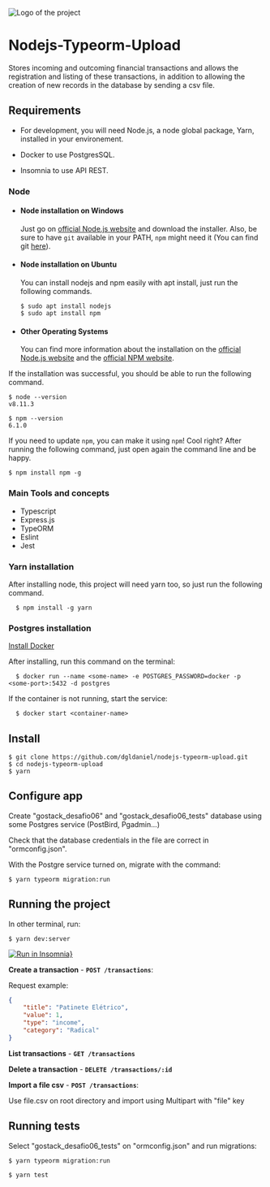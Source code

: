 ![Logo of the project](https://camo.githubusercontent.com/a869a2aaab296ef925343d7e76518cd213eb0a30/68747470733a2f2f73746f726167652e676f6f676c65617069732e636f6d2f676f6c64656e2d77696e642f626f6f7463616d702d676f737461636b2f6865616465722d6465736166696f732d6e65772e706e67)

# Nodejs-Typeorm-Upload

Stores incoming and outcoming financial transactions and allows the registration and listing of these transactions, in addition to allowing the creation of new records in the database by sending a csv file.

## Requirements

- For development, you will need Node.js, a node global package, Yarn, installed in your environement.

- Docker to use PostgresSQL.

- Insomnia to use API REST.

### Node

- #### Node installation on Windows

  Just go on [official Node.js website](https://nodejs.org/) and download the installer.
  Also, be sure to have `git` available in your PATH, `npm` might need it (You can find git [here](https://git-scm.com/)).

- #### Node installation on Ubuntu

  You can install nodejs and npm easily with apt install, just run the following commands.

      $ sudo apt install nodejs
      $ sudo apt install npm

- #### Other Operating Systems
  You can find more information about the installation on the [official Node.js website](https://nodejs.org/) and the [official NPM website](https://npmjs.org/).

If the installation was successful, you should be able to run the following command.

    $ node --version
    v8.11.3

    $ npm --version
    6.1.0

If you need to update `npm`, you can make it using `npm`! Cool right? After running the following command, just open again the command line and be happy.

    $ npm install npm -g

### Main Tools and concepts

- Typescript
- Express.js
- TypeORM
- Eslint
- Jest

### Yarn installation

After installing node, this project will need yarn too, so just run the following command.

      $ npm install -g yarn

### Postgres installation

[Install Docker](https://docs.docker.com/)

After installing, run this command on the terminal:

      $ docker run --name <some-name> -e POSTGRES_PASSWORD=docker -p <some-port>:5432 -d postgres

If the container is not running, start the service:

      $ docker start <container-name>

## Install

    $ git clone https://github.com/dgldaniel/nodejs-typeorm-upload.git
    $ cd nodejs-typeorm-upload
    $ yarn

## Configure app

Create "gostack_desafio06" and "gostack_desafio06_tests" database using some Postgres service (PostBird, Pgadmin...)

Check that the database credentials in the file are correct in "ormconfig.json".

With the Postgre service turned on, migrate with the command:

    $ yarn typeorm migration:run

## Running the project

In other terminal, run:

    $ yarn dev:server

[![Run in Insomnia}](https://insomnia.rest/images/run.svg)](https://insomnia.rest/run/?label=Typeorm-Upload&uri=https%3A%2F%2Fraw.githubusercontent.com%2Fdgldaniel%2Ftypeorm-upload%2Fmaster%2Ftypeorm-upload-insomnia.json)

**Create a transaction** - **`POST /transactions`**:

Request example:

```json
{
	"title": "Patinete Elétrico",
	"value": 1,
	"type": "income",
	"category": "Radical"
}
```

**List transactions** - **`GET /transactions`**

**Delete a transaction** - **`DELETE /transactions/:id`**

**Import a file csv** - **`POST /transactions`**:

Use file.csv on root directory and import using Multipart with "file" key

## Running tests

Select "gostack_desafio06_tests" on "ormconfig.json" and run migrations:

    $ yarn typeorm migration:run

    $ yarn test

